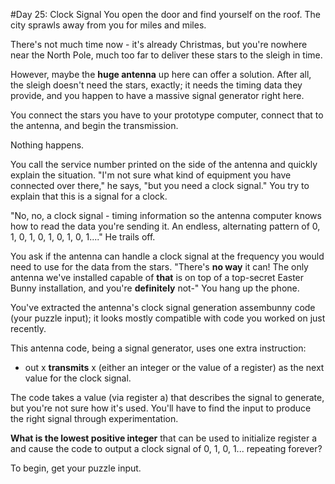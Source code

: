 #Day 25: Clock Signal
You open the door and find yourself on the roof. The city sprawls away from you for miles and miles.

There's not much time now - it's already Christmas, but you're nowhere near the North Pole, much too far to 
deliver these stars to the sleigh in time.

However, maybe the **huge antenna** up here can offer a solution. After all, the sleigh doesn't need the stars, 
exactly; it needs the timing data they provide, and you happen to have a massive signal generator right here.

You connect the stars you have to your prototype computer, connect that to the antenna, and begin the transmission.

Nothing happens.

You call the service number printed on the side of the antenna and quickly explain the situation. 
"I'm not sure what kind of equipment you have connected over there," he says, "but you need a clock signal." 
You try to explain that this is a signal for a clock.

"No, no, a clock signal - timing information so the antenna computer knows how to read the data you're sending it. 
An endless, alternating pattern of 0, 1, 0, 1, 0, 1, 0, 1, 0, 1...." He trails off.

You ask if the antenna can handle a clock signal at the frequency you would need to use for the data from the stars. 
"There's **no way** it can! The only antenna we've installed capable of **that** is on top of a top-secret Easter 
Bunny installation, and you're **definitely** not-" You hang up the phone.

You've extracted the antenna's clock signal generation assembunny code (your puzzle input); it looks mostly 
compatible with code you worked on just recently.

This antenna code, being a signal generator, uses one extra instruction:

* out x **transmits** x (either an integer or the value of a register) as the next value for the clock signal.

The code takes a value (via register a) that describes the signal to generate, but you're not sure how it's used. 
You'll have to find the input to produce the right signal through experimentation.

**What is the lowest positive integer** that can be used to initialize register a and cause the code to 
output a clock signal of 0, 1, 0, 1... repeating forever?

To begin, get your puzzle input.